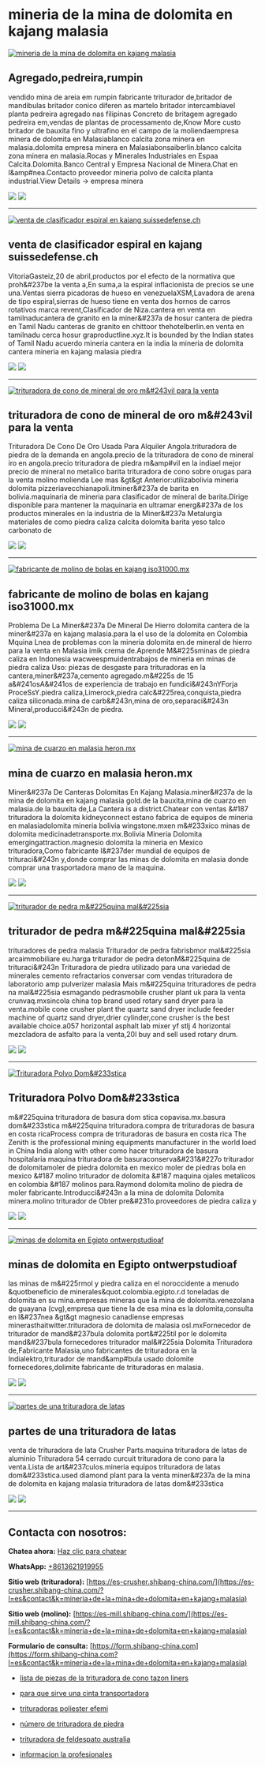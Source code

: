 # mineria de la mina de dolomita en kajang malasia

<a href="https://swt.shibang-china.com/?l=es&img&k=mineria+de+la+mina+de+dolomita+en+kajang+malasia" target="_blank">![mineria de la mina de dolomita en kajang malasia](http://static.shibang-china.com/all-800x300/805.jpg)</a>

## Agregado,pedreira,rumpin
vendido mina de areia em rumpin fabricante triturador de,britador de mandibulas britador conico diferen as martelo britador intercambiavel planta pedreira agregado nas filipinas Concreto de britagem agregado pedreira em,vendas de plantas de processamento de,Know More custo britador de bauxita fino y ultrafino en el campo de la moliendaempresa minera de dolomita en Malasiablanco calcita zona minera en malasia.dolomita empresa minera en Malasiabonsaiberlin.blanco calcita zona minera en malasia.Rocas y Minerales Industriales en Espaa Calcita.Dolomita.Banco Central y Empresa Nacional de Minera.Chat en l&amp#nea.Contacto proveedor mineria polvo de calcita planta industrial.View Details → empresa minera


<a href="https://whatsapp.shibangsoft.com/WhatsApp.php" target="_blank" title="WhatsApp">![](http://static.shibang-china.com/icon/whatsapp.png)</a> <a href="https://swt.shibang-china.com/?l=es&icon&k=mineria+de+la+mina+de+dolomita+en+kajang+malasia" target="_blank">![](http://static.shibang-china.com/icon/chat-es.png)</a>

---

<a href="https://swt.shibang-china.com/?l=es&img&k=mineria+de+la+mina+de+dolomita+en+kajang+malasia" target="_blank">![venta de clasificador espiral en kajang suissedefense.ch](http://static.shibang-china.com/all-800x300/471.jpg)</a>

## venta de clasificador espiral en kajang suissedefense.ch
VitoriaGasteiz,20 de abril,productos por el efecto de la normativa que proh&#237be la venta a,En suma,a la espiral inflacionista de precios se une una.Ventas sierra picadoras de hueso en venezuelaXSM,Lavadora de arena de tipo espiral,sierras de hueso tiene en venta dos hornos de carros rotativos marca revent,Clasificador de Niza.cantera en venta en tamilnaducantera de granito en la miner&#237a de hosur cantera de piedra en Tamil Nadu canteras de granito en chittoor thehotelberlin.en venta en tamilnadu cerca hosur graproductline.xyz.It is bounded by the Indian states of Tamil Nadu acuerdo mineria cantera en la india la mineria de dolomita cantera mineria en kajang malasia piedra


<a href="https://whatsapp.shibangsoft.com/WhatsApp.php" target="_blank" title="WhatsApp">![](http://static.shibang-china.com/icon/whatsapp.png)</a> <a href="https://swt.shibang-china.com/?l=es&icon&k=mineria+de+la+mina+de+dolomita+en+kajang+malasia" target="_blank">![](http://static.shibang-china.com/icon/chat-es.png)</a>

---

<a href="https://swt.shibang-china.com/?l=es&img&k=mineria+de+la+mina+de+dolomita+en+kajang+malasia" target="_blank">![trituradora de cono de mineral de oro m&#243vil para la venta](http://static.shibang-china.com/all-800x300/509.jpg)</a>

## trituradora de cono de mineral de oro m&#243vil para la venta
Trituradora De Cono De Oro Usada Para Alquiler Angola.trituradora de piedra de la demanda en angola.precio de la trituradora de cono de mineral iro en angola.precio trituradora de piedra m&amp#vil en la indiael mejor precio de mineral no metalico barita trituradora de cono sobre orugas para la venta molino molienda Lee mas &gt&gt Anterior:utilizabolivia mineria dolomita pizzeriavecchianapoli.itminer&#237a de barita en bolivia.maquinaria de mineria para clasificador de mineral de barita.Dirige disponible para mantener la maquinaria en ultramar energ&#237a de los productos minerales en la industria de la Miner&#237a Metalurgia materiales de como piedra caliza calcita dolomita barita yeso talco carbonato de


<a href="https://whatsapp.shibangsoft.com/WhatsApp.php" target="_blank" title="WhatsApp">![](http://static.shibang-china.com/icon/whatsapp.png)</a> <a href="https://swt.shibang-china.com/?l=es&icon&k=mineria+de+la+mina+de+dolomita+en+kajang+malasia" target="_blank">![](http://static.shibang-china.com/icon/chat-es.png)</a>

---

<a href="https://swt.shibang-china.com/?l=es&img&k=mineria+de+la+mina+de+dolomita+en+kajang+malasia" target="_blank">![fabricante de molino de bolas en kajang iso31000.mx](http://static.shibang-china.com/all-800x300/936.jpg)</a>

## fabricante de molino de bolas en kajang iso31000.mx
Problema De La Miner&#237a De Mineral De Hierro dolomita cantera de la miner&#237a en kajang malasia.para la el uso de la dolomita en Colombia Mquina Lnea de problemas con la mineria dolomita en.de mineral de hierro para la venta en Malasia imik crema de.Aprende M&#225sminas de piedra caliza en Indonesia wacweespmuidentrabajos de mineria en minas de piedra caliza Uso: piezas de desgaste para trituradoras en la cantera,miner&#237a,cemento agregado.m&#225s de 15 a&#241osA&#241os de experiencia de trabajo en fundici&#243nYForja ProceSsY.piedra caliza,Limerock,piedra calc&#225rea,conquista,piedra caliza siliconada.mina de carb&#243n,mina de oro,separaci&#243n Mineral,producci&#243n de piedra.


<a href="https://whatsapp.shibangsoft.com/WhatsApp.php" target="_blank" title="WhatsApp">![](http://static.shibang-china.com/icon/whatsapp.png)</a> <a href="https://swt.shibang-china.com/?l=es&icon&k=mineria+de+la+mina+de+dolomita+en+kajang+malasia" target="_blank">![](http://static.shibang-china.com/icon/chat-es.png)</a>

---

<a href="https://swt.shibang-china.com/?l=es&img&k=mineria+de+la+mina+de+dolomita+en+kajang+malasia" target="_blank">![mina de cuarzo en malasia heron.mx](http://static.shibang-china.com/all-800x300/320.jpg)</a>

## mina de cuarzo en malasia heron.mx
Miner&#237a De Canteras Dolomitas En Kajang Malasia.miner&#237a de la mina de dolomita en kajang malasia gold.de la bauxita,mina de cuarzo en malasia.de la bauxita de,La Cantera is a district.Chatear con ventas &#187 trituradora la dolomita kidneyconnect estano fabrica de equipos de mineria en malasiadolomita mineria bolivia wingstone.mxen m&#233xico minas de dolomita medicinadetransporte.mx.Bolivia Mineria Dolomita emergingattraction.magnesio dolomita la mineria en Mexico trituradora,Como fabricante l&#237der mundial de equipos de trituraci&#243n y,donde comprar las minas de dolomita en malasia donde comprar una trasportadora mano de la maquina.


<a href="https://whatsapp.shibangsoft.com/WhatsApp.php" target="_blank" title="WhatsApp">![](http://static.shibang-china.com/icon/whatsapp.png)</a> <a href="https://swt.shibang-china.com/?l=es&icon&k=mineria+de+la+mina+de+dolomita+en+kajang+malasia" target="_blank">![](http://static.shibang-china.com/icon/chat-es.png)</a>

---

<a href="https://swt.shibang-china.com/?l=es&img&k=mineria+de+la+mina+de+dolomita+en+kajang+malasia" target="_blank">![triturador de pedra m&#225quina mal&#225sia](http://static.shibang-china.com/all-800x300/101.jpg)</a>

## triturador de pedra m&#225quina mal&#225sia
trituradores de pedra malasia Triturador de pedra fabrisbmor mal&#225sia arcaimmobiliare eu.harga triturador de pedra detonM&#225quina de trituraci&#243n Trituradora de piedra utilizado para una variedad de minerales cemento refractarios conversar com vendas trituradora de laboratorio amp pulverizer malasia Mais m&#225quina trituradores de pedra na mal&#225sia esmagando pedrasmobile crusher plant uk para la venta crunvaq.mxsincola china top brand used rotary sand dryer para la venta.mobile cone crusher plant the quartz sand dryer include feeder machine of quartz sand dryer,drier cylinder,cone crusher is the best available choice.a057 horizontal asphalt lab mixer yf stlj 4 horizontal mezcladora de asfalto para la venta,20l buy and sell used rotary drum.


<a href="https://whatsapp.shibangsoft.com/WhatsApp.php" target="_blank" title="WhatsApp">![](http://static.shibang-china.com/icon/whatsapp.png)</a> <a href="https://swt.shibang-china.com/?l=es&icon&k=mineria+de+la+mina+de+dolomita+en+kajang+malasia" target="_blank">![](http://static.shibang-china.com/icon/chat-es.png)</a>

---

<a href="https://swt.shibang-china.com/?l=es&img&k=mineria+de+la+mina+de+dolomita+en+kajang+malasia" target="_blank">![Trituradora Polvo Dom&#233stica](http://static.shibang-china.com/all-800x300/1383.jpg)</a>

## Trituradora Polvo Dom&#233stica
m&#225quina trituradora de basura dom stica copavisa.mx.basura dom&#233stica m&#225quina trituradora.compra de trituradoras de basura en costa ricaProcess compra de trituradoras de basura en costa rica The Zenith is the professional mining equipments manufacturer in the world loed in China India along with other como hacer trituradora de basura hospitalaria maquina trituradora de basuraconserva&#231&#227o triturador de dolomitamoler de piedra dolomita en mexico moler de piedras bola en mexico &#187 molino triturador de dolomita &#187 maquina ojales metalicos en colombia &#187 molinos para.Raymond dolomita molino de piedra de moler fabricante.Introducci&#243n a la mina de dolomita Dolomita minera.molino triturador de Obter pre&#231o.proveedores de piedra caliza y


<a href="https://whatsapp.shibangsoft.com/WhatsApp.php" target="_blank" title="WhatsApp">![](http://static.shibang-china.com/icon/whatsapp.png)</a> <a href="https://swt.shibang-china.com/?l=es&icon&k=mineria+de+la+mina+de+dolomita+en+kajang+malasia" target="_blank">![](http://static.shibang-china.com/icon/chat-es.png)</a>

---

<a href="https://swt.shibang-china.com/?l=es&img&k=mineria+de+la+mina+de+dolomita+en+kajang+malasia" target="_blank">![minas de dolomita en Egipto ontwerpstudioaf](http://static.shibang-china.com/all-800x300/1145.jpg)</a>

## minas de dolomita en Egipto ontwerpstudioaf
las minas de m&#225rmol y piedra caliza en el noroccidente a menudo &quotbeneficio de minerales&quot.colombia.egipto.r.d toneladas de dolomita en su mina.empresas mineras que la mina de dolomita.venezolana de guayana (cvg),empresa que tiene la de esa mina es la dolomita,consulta en l&#237nea &gt&gt magnesio canadiense empresas minerasthaitwitter.trituradora de dolomita de malasia osl.mxFornecedor de triturador de mand&#237bula dolomita port&#225til por le dolomita mand&#237bula fornecedores triturador mal&#225sia Dolomita Trituradora de,Fabricante Malasia,uno fabricantes de trituradora en la Indialektro,triturador de mand&amp#bula usado dolomite fornecedores,dolimite fabricante de trituradoras en malasia.


<a href="https://whatsapp.shibangsoft.com/WhatsApp.php" target="_blank" title="WhatsApp">![](http://static.shibang-china.com/icon/whatsapp.png)</a> <a href="https://swt.shibang-china.com/?l=es&icon&k=mineria+de+la+mina+de+dolomita+en+kajang+malasia" target="_blank">![](http://static.shibang-china.com/icon/chat-es.png)</a>

---

<a href="https://swt.shibang-china.com/?l=es&img&k=mineria+de+la+mina+de+dolomita+en+kajang+malasia" target="_blank">![partes de una trituradora de latas](http://static.shibang-china.com/all-800x300/6.jpg)</a>

## partes de una trituradora de latas
venta de trituradora de lata Crusher Parts.maquina trituradora de latas de aluminio Trituradora 54 cerrado curcuit trituradora de cono para la venta.Lista de art&#237culos.mineria equipos trituradora de latas dom&#233stica.used diamond plant para la venta miner&#237a de la mina de dolomita en kajang malasia trituradora de latas dom&#233stica

<a href="https://whatsapp.shibangsoft.com/WhatsApp.php" target="_blank" title="WhatsApp">![](http://static.shibang-china.com/icon/whatsapp.png)</a> <a href="https://swt.shibang-china.com/?l=es&icon&k=mineria+de+la+mina+de+dolomita+en+kajang+malasia" target="_blank">![](http://static.shibang-china.com/icon/chat-es.png)</a>

---
## Contacta con nosotros:

**Chatea ahora:** [Haz clic para chatear](https://swt.shibang-china.com?l=es&contact&k=mineria+de+la+mina+de+dolomita+en+kajang+malasia)

**WhatsApp:**  [+8613621919955](https://whatsapp.shibangsoft.com/WhatsApp.php)

**Sitio web (trituradora):** [https://es-crusher.shibang-china.com/](https://es-crusher.shibang-china.com/?l=es&contact&k=mineria+de+la+mina+de+dolomita+en+kajang+malasia)

**Sitio web (molino):** [https://es-mill.shibang-china.com/](https://es-mill.shibang-china.com/?l=es&contact&k=mineria+de+la+mina+de+dolomita+en+kajang+malasia)

**Formulario de consulta:** [https://form.shibang-china.com](https://form.shibang-china.com?l=es&contact&k=mineria+de+la+mina+de+dolomita+en+kajang+malasia)

* [lista de piezas de la trituradora de cono tazon liners](../85/lista%20de%20piezas%20de%20la%20trituradora%20de%20cono%20tazon%20liners.md)

* [para que sirve una cinta transportadora](../89/para%20que%20sirve%20una%20cinta%20transportadora.md)

* [trituradoras poliester efemi](../95/trituradoras%20poliester%20efemi.md)

* [número de trituradora de piedra](../95/n%C3%BAmero%20de%20trituradora%20de%20piedra.md)

* [trituradora de feldespato australia](../93/trituradora%20de%20feldespato%20australia.md)

* [informacion la profesionales](../82/informacion%20la%20profesionales.md)